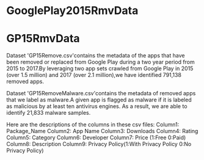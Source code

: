 # GooglePlay2015RmvData

# GP15RmvData

Dataset 'GP15Remove.csv'contains the metadata of the apps that have been removed or replaced from Google Play during a two year period from 2015 to 2017.By leveraging two app sets crawled from Google Play in 2015 (over 1.5 million) and 2017 (over 2.1 million),we have identified 791,138 removed apps.
 
Dataset 'GP15RemoveMalware.csv'contains the metadata of removed apps that we label as malware.A given app is flagged as malware if it is labeled as malicious by at least ten antivirus engines. As a result, we are able to identify 21,833 malware samples.

Here are the descriptions of the columns in these csv files:
Column1: Package_Name
Column2: App Name
Column3: Downloads
Column4: Rating
Column5: Category
Column6: Developer
Column7: Price (1:Free  0:Paid)
Column8: Description
Column9: Privacy Policy(1:With Privacy Policy   0:No Privacy Policy)
 
